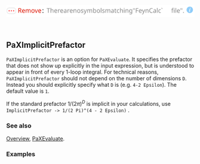 ![1ne6vpix78l6i](img/1ne6vpix78l6i.svg)

```mathematica
 
```

## PaXImplicitPrefactor

`PaXImplicitPrefactor` is an option for `PaXEvaluate`. It specifies the prefactor that does not show up explicitly in the input expression, but is understood to appear in front of every 1-loop integral. For technical reasons, `PaXImplicitPrefactor` should not depend on the number of dimensions `D`. Instead you should explicitly specify what `D` is (e.g. `4-2 Epsilon`). The default value is `1`.

If the standard prefactor $1/(2 \pi)^D$ is implicit in your calculations, use `ImplicitPrefactor -> 1/(2 Pi)^(4 - 2 Epsilon)` .

### See also

[Overview](Extra/FeynHelpers.md), [PaXEvaluate](PaXEvaluate.md).

### Examples